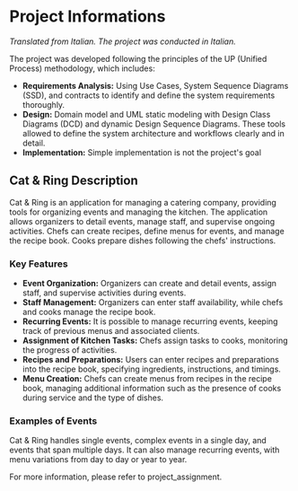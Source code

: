 # Project Informations
*Translated from Italian. The project was conducted in Italian.*

The project was developed following the principles of the UP (Unified Process) methodology, which includes:
- **Requirements Analysis:** Using Use Cases, System Sequence Diagrams (SSD), and contracts to identify and define the system requirements thoroughly.
- **Design:** Domain model and UML static modeling with Design Class Diagrams (DCD) and dynamic Design Sequence Diagrams. These tools allowed to define the system architecture and workflows clearly and in detail.
- **Implementation:** Simple implementation is not the project's goal

## Cat & Ring Description 
Cat & Ring is an application for managing a catering company, providing tools for organizing events and managing the kitchen. The application allows organizers to detail events, manage staff, and supervise ongoing activities. Chefs can create recipes, define menus for events, and manage the recipe book. Cooks prepare dishes following the chefs' instructions.

### Key Features
- **Event Organization:** Organizers can create and detail events, assign staff, and supervise activities during events.
- **Staff Management:** Organizers can enter staff availability, while chefs and cooks manage the recipe book.
- **Recurring Events:** It is possible to manage recurring events, keeping track of previous menus and associated clients.
- **Assignment of Kitchen Tasks:** Chefs assign tasks to cooks, monitoring the progress of activities.
- **Recipes and Preparations:** Users can enter recipes and preparations into the recipe book, specifying ingredients, instructions, and timings.
- **Menu Creation:** Chefs can create menus from recipes in the recipe book, managing additional information such as the presence of cooks during service and the type of dishes.

### Examples of Events
Cat & Ring handles single events, complex events in a single day, and events that span multiple days. It can also manage recurring events, with menu variations from day to day or year to year.

For more information, please refer to project_assignment.


